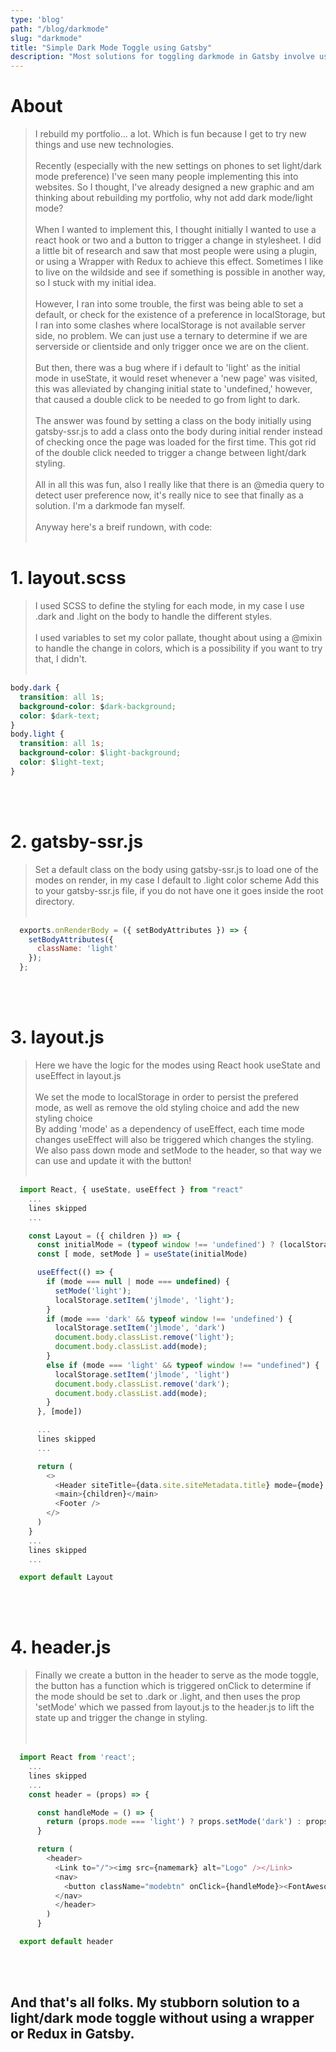 ```yaml
---
type: 'blog'
path: "/blog/darkmode"
slug: "darkmode"
title: "Simple Dark Mode Toggle using Gatsby"
description: "Most solutions for toggling darkmode in Gatsby involve using a Wrapper and Redux, I wanted to come up with a simple solution without the use of a Wrapper and Redux - and I have found one!"
---
```


# About
> I rebuild my portfolio... a lot. Which is fun because I get to try new things and use new technologies. <br><br>
> Recently (especially with the new settings on phones to set light/dark mode preference) I've seen many people implementing this into websites. So I thought, I've already designed a new graphic and am thinking about rebuilding my portfolio, why not add dark mode/light mode?
><br><br>
> When I wanted to implement this, I thought initially I wanted to use a react hook or two and a button to trigger a change in stylesheet.
> I did a little bit of research and saw that most people were using a plugin, or using a Wrapper with Redux to achieve this effect.
> Sometimes I like to live on the wildside and see if something is possible in another way, so I stuck with my initial idea.<br><br>
> However, I ran into some trouble, the first was being able to set a default, or check for the existence of a preference in localStorage, but I ran into some clashes where localStorage is not available server side, no problem. We can just use a ternary to determine if we are serverside or clientside and only trigger once we are on the client.<br><br>
> But then, there was a bug where if i default to 'light' as the initial mode in useState, it would reset whenever a 'new page' was visited, this was alleviated by changing initial state to 'undefined,' however, that caused a double click to be needed to go from light to dark.<br><br>
> The answer was found by setting a class on the body initially using gatsby-ssr.js to add a class onto the body during initial render instead of checking once the page was loaded for the first time. This got rid of the double click needed to trigger a change between light/dark styling.<br><br>
> All in all this was fun, also I really like that there is an @media query to detect user preference now, it's really nice to see that finally as a solution. I'm a darkmode fan myself.<br><br>
> Anyway here's a breif rundown, with code:<br><br>



# 1. layout.scss
> I used SCSS to define the styling for each mode, in my case I use .dark and .light on the body to handle the different styles.<br><br>
> I used variables to set my color pallate, thought about using a @mixin to handle the change in colors, which is a possibility if you want to try that, I didn't.<br><br>
```css
body.dark {
  transition: all 1s;
  background-color: $dark-background;
  color: $dark-text;
}
body.light {
  transition: all 1s;
  background-color: $light-background;
  color: $light-text;
}
```
<br><br>



# 2. gatsby-ssr.js
> Set a default class on the body using gatsby-ssr.js to load one of the modes on render, in my case I default to .light color scheme
> Add this to your gatsby-ssr.js file, if you do not have one it goes inside the root directory.<br><br>


```javascript
  exports.onRenderBody = ({ setBodyAttributes }) => {
    setBodyAttributes({
      className: 'light'
    });
  };
```
<br><br>




# 3. layout.js
> Here we have the logic for the modes using React hook useState and useEffect in layout.js<br><br>
> We set the mode to localStorage in order to persist the prefered mode, as well as remove the old styling choice and add the new styling choice<br>
> By adding 'mode' as a dependency of useEffect, each time mode changes useEffect will also be triggered which changes the styling.<br>
> We also pass down mode and setMode to the header, so that way we can use and update it with the button!
<br><br>

```javascript
  import React, { useState, useEffect } from "react"
    ...
    lines skipped
    ...

    const Layout = ({ children }) => {
      const initialMode = (typeof window !== 'undefined') ? (localStorage === undefined) ? 'light' : localStorage.getItem('jlmode') : 'light';
      const [ mode, setMode ] = useState(initialMode)

      useEffect(() => {
        if (mode === null | mode === undefined) {
          setMode('light');
          localStorage.setItem('jlmode', 'light');
        }
        if (mode === 'dark' && typeof window !== 'undefined') {
          localStorage.setItem('jlmode', 'dark')
          document.body.classList.remove('light');
          document.body.classList.add(mode);
        }
        else if (mode === 'light' && typeof window !== "undefined") {
          localStorage.setItem('jlmode', 'light')
          document.body.classList.remove('dark');
          document.body.classList.add(mode);
        }
      }, [mode])

      ...
      lines skipped
      ...

      return (
        <>
          <Header siteTitle={data.site.siteMetadata.title} mode={mode} setMode={setMode} />
          <main>{children}</main>
          <Footer />
        </>
      )
    }
    ...
    lines skipped
    ...

  export default Layout
```
<br><br>



# 4. header.js
> Finally we create a button in the header to serve as the mode toggle, the button has a function which is triggered onClick to determine if the mode should be set to .dark or .light, and then uses the prop 'setMode' which we passed from layout.js to the header.js to lift the state up and trigger the change in styling.   
<br><br>


```javascript
  import React from 'react';
    ...
    lines skipped
    ...
    const header = (props) => {

      const handleMode = () => {
        return (props.mode === 'light') ? props.setMode('dark') : props.setMode('light')
      }

      return (
        <header>
          <Link to="/"><img src={namemark} alt="Logo" /></Link>
          <nav>
            <button className="modebtn" onClick={handleMode}><FontAwesomeIcon icon={faSun}/></button>
          </nav>
          </header>
        )
      }

  export default header
```
<br><br>

## And that's all folks. My stubborn solution to a light/dark mode toggle without using a wrapper or Redux in Gatsby.